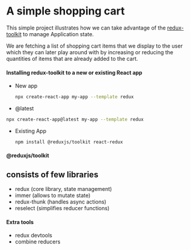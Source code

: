 # A simple shopping cart
This simple project illustrates how we can take advantage of the [redux-toolkit](https://redux-toolkit.js.org/) to manage Application state.

We are fetching a list of shopping cart items that we display to the user which they can later play around with by increasing or reducing the quantities of items that are already added to the cart.


#### Installing redux-toolkit to a new or existing React app

- New app
  ```sh
  npx create-react-app my-app --template redux
  ```

- @latest

```sh
npx create-react-app@latest my-app --template redux
```

- Existing App
  ```sh
  npm install @reduxjs/toolkit react-redux
  ```

#### @reduxjs/toolkit

## consists of few libraries

- redux (core library, state management)
- immer (allows to mutate state)
- redux-thunk (handles async actions)
- reselect (simplifies reducer functions)

#### Extra tools
- redux devtools
- combine reducers
